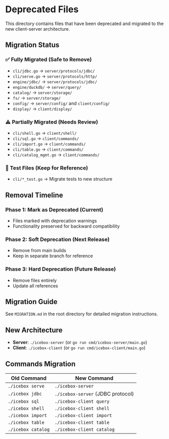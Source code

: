 # Deprecated Files

This directory contains files that have been deprecated and migrated to the new client-server architecture.

## Migration Status

### ✅ Fully Migrated (Safe to Remove)
- `cli/jdbc.go` → `server/protocols/jdbc/`
- `cli/serve.go` → `server/protocols/http/`
- `engine/jdbc/` → `server/protocols/jdbc/`
- `engine/duckdb/` → `server/query/`
- `catalog/` → `server/storage/`
- `fs/` → `server/storage/`
- `config/` → `server/config/` and `client/config/`
- `display/` → `client/display/`

### ⚠️ Partially Migrated (Needs Review)
- `cli/shell.go` → `client/shell/`
- `cli/sql.go` → `client/commands/`
- `cli/import.go` → `client/commands/`
- `cli/table.go` → `client/commands/`
- `cli/catalog_mgmt.go` → `client/commands/`

### 📝 Test Files (Keep for Reference)
- `cli/*_test.go` → Migrate tests to new structure

## Removal Timeline

### Phase 1: Mark as Deprecated (Current)
- Files marked with deprecation warnings
- Functionality preserved for backward compatibility

### Phase 2: Soft Deprecation (Next Release)
- Remove from main builds
- Keep in separate branch for reference

### Phase 3: Hard Deprecation (Future Release)
- Remove files entirely
- Update all references

## Migration Guide

See `MIGRATION.md` in the root directory for detailed migration instructions.

## New Architecture

- **Server**: `./icebox-server` (or `go run cmd/icebox-server/main.go`)
- **Client**: `./icebox-client` (or `go run cmd/icebox-client/main.go`)

## Commands Migration

| Old Command | New Command |
|-------------|-------------|
| `./icebox serve` | `./icebox-server` |
| `./icebox jdbc` | `./icebox-server` (JDBC protocol) |
| `./icebox sql` | `./icebox-client query` |
| `./icebox shell` | `./icebox-client shell` |
| `./icebox import` | `./icebox-client import` |
| `./icebox table` | `./icebox-client table` |
| `./icebox catalog` | `./icebox-client catalog` |
